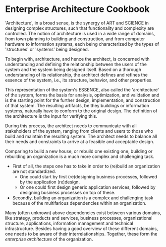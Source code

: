 # Enterprise Architecture Cookbook

'Architecture', in a broad sense, is the synergy of ART and SCIENCE in designing complex structures, such that functionality and complexity are controlled. The notion of architecture is used in a wide range of domains, from town planning to building and construction, and from computer hardware to information systems, each being characterized by the types of 'structures' or 'systems' being designed.

To begin with, architecture, and hence the architect, is concerned with understanding and defining the relationship between the users of the system and the system being designed itself. Based on a thorough understanding of its relationship, the architect defines and refines the essence of the system, i.e., its structure, behavior, and other properties.

This representation of the system's ESSENCE, also called the 'architecture' of the system, forms the basis for analysis, optimization, and validation and is the starting point for the further design, implementation, and construction of that system. The resulting artifacts, be they buildings or information systems, naturally have to conform to the original design. The definition of the architecture is the input for verifying this.

During this process, the architect needs to communicate with all stakeholders of the system, ranging from clients and users to those who build and maintain the resulting system. The architect needs to balance all their needs and constraints to arrive at a feasible and acceptable design.

Comparing to build a new house, or rebuild one existing one, building or rebuilding an organization is a much more complex and challenging task.

* First of all, the steps one has to take in order to \(re\)build an organization are not standardized.
  * One could start by first \(re\)designing business processes, followed by the application \(re\)design.
  * Or one could first design generic application services, followed by designing business processes on top of these.
* Secondly, building an organization is a complex and challenging task because of the multifarious dependencies within an organization.

Many \(often unknown\) above dependencies exist between various domains, like strategy, products and services, business processes, organizational structure, applications, information management and technical infrastructure. Besides having a good overview of these different domains, one needs to be aware of their interrelationships. Together, these form the _enterprise architecture_ of the organization.



